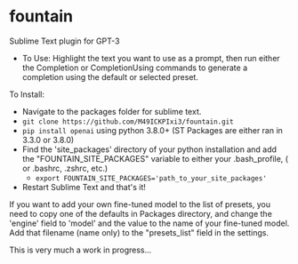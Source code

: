 # fountain
Sublime Text plugin for GPT-3
- To Use: Highlight the text you want to use as a prompt, then run either the Completion or CompletionUsing commands to generate a completion using the default or selected preset.

To Install: 
- Navigate to the packages folder for sublime text.
- `git clone https://github.com/M49ICKPIxi3/fountain.git`
- `pip install openai` using python 3.8.0+ (ST Packages are either ran in 3.3.0 or 3.8.0)
- Find the 'site_packages' directory of your python installation and add the "FOUNTAIN_SITE_PACKAGES" variable to either your .bash_profile, ( or .bashrc, .zshrc, etc.)
  - `export FOUNTAIN_SITE_PACKAGES='path_to_your_site_packages'`
- Restart Sublime Text and that's it!

If you want to add your own fine-tuned model to the list of presets, you need to copy one of the defaults in Packages directory, and change the 'engine' field to 'model' and the value to the name of your fine-tuned model. Add that filename (name only) to the "presets_list" field in the settings.

This is very much a work in progress...